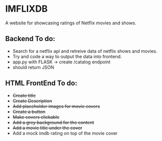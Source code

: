# IMFLIXDB
A website for showcasing ratings of Netflix movies and shows.

## Backend To do:
- Search for a netflix api and retreive data of netflix shows and movies.
- Try and code a way to output the data into frontend.
- app.py with FLASK -> create /catalog endpoint
- should return JSON   

## HTML FrontEnd To do:
- ~~Create title~~
- ~~Create Description~~
- ~~Add placeholder images for movie covers~~
- ~~Create a button~~
- ~~Make covers clickable~~
- ~~Add a grey background for the content~~
- ~~Add a movie title under the cover~~
- Add a mock imdb rating on top of the movie cover